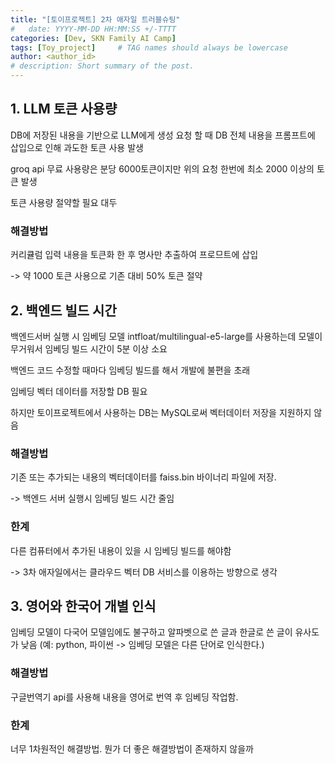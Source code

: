```yaml
---
title: "[토이프로젝트] 2차 애자일 트러블슈팅"
#   date: YYYY-MM-DD HH:MM:SS +/-TTTT
categories: [Dev, SKN Family AI Camp]
tags: [Toy_project]     # TAG names should always be lowercase
author: <author_id>
# description: Short summary of the post.
---
```


## 1. LLM 토큰 사용량
DB에 저장된 내용을 기반으로 LLM에게 생성 요청 할 때 DB 전체 내용을 프롬프트에 삽입으로 인해 과도한 토큰 사용 발생

groq api 무료 사용량은 분당 6000토큰이지만 위의 요청 한번에 최소 2000 이상의 토큰 발생

토큰 사용량 절약할 필요 대두

### 해결방법
커리큘럼 입력 내용을 토큰화 한 후 명사만 추출하여 프로므트에 삽입

-> 약 1000 토큰 사용으로 기존 대비 50% 토큰 절약


## 2. 백엔드 빌드 시간
백엔드서버 실행 시 임베딩 모델 intfloat/multilingual-e5-large를 사용하는데 모델이 무거워서 임베딩 빌드 시간이 5분 이상 소요

백엔드 코드 수정할 때마다 임베딩 빌드를 해서 개발에 불편을 초래

임베딩 벡터 데이터를 저장할 DB 필요

하지만 토이프로젝트에서 사용하는 DB는 MySQL로써 벡터데이터 저장을 지원하지 않음

### 해결방법
기존 또는 추가되는 내용의 벡터데이터를 faiss.bin 바이너리 파일에 저장.

-> 백엔드 서버 실행시 임베딩 빌드 시간 줄임

### 한계
다른 컴퓨터에서 추가된 내용이 있을 시 임베딩 빌드를 해야함

-> 3차 애자일에서는 클라우드 벡터 DB 서비스를 이용하는 방향으로 생각

## 3. 영어와 한국어 개별 인식
임베딩 모델이 다국어 모델임에도 불구하고 알파벳으로 쓴 글과 한글로 쓴 글이 유사도가 낮음 (예: python, 파이썬 -> 임베딩 모델은 다른 단어로 인식한다.)

### 해결방법
구글번역기 api를 사용해 내용을 영어로 번역 후 임베딩 작업함.

### 한계
너무 1차원적인 해결방법. 뭔가 더 좋은 해결방법이 존재하지 않을까
